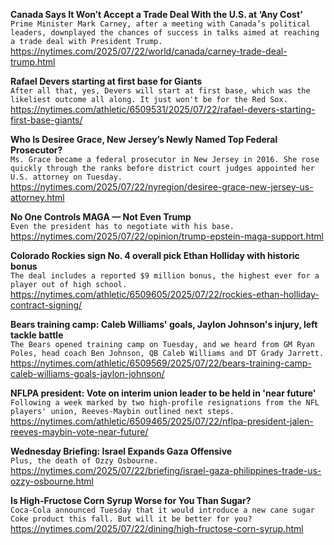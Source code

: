 **Canada Says It Won’t Accept a Trade Deal With the U.S. at ‘Any Cost’**\
`Prime Minister Mark Carney, after a meeting with Canada’s political leaders, downplayed the chances of success in talks aimed at reaching a trade deal with President Trump.`\
https://nytimes.com/2025/07/22/world/canada/carney-trade-deal-trump.html

**Rafael Devers starting at first base for Giants**\
`After all that, yes, Devers will start at first base, which was the likeliest outcome all along. It just won't be for the Red Sox.`\
https://nytimes.com/athletic/6509531/2025/07/22/rafael-devers-starting-first-base-giants/

**Who Is Desiree Grace, New Jersey’s Newly Named Top Federal Prosecutor?**\
`Ms. Grace became a federal prosecutor in New Jersey in 2016. She rose quickly through the ranks before district court judges appointed her U.S. attorney on Tuesday.`\
https://nytimes.com/2025/07/22/nyregion/desiree-grace-new-jersey-us-attorney.html

**No One Controls MAGA — Not Even Trump**\
`Even the president has to negotiate with his base.`\
https://nytimes.com/2025/07/22/opinion/trump-epstein-maga-support.html

**Colorado Rockies sign No. 4 overall pick Ethan Holliday with historic bonus**\
`The deal includes a reported $9 million bonus, the highest ever for a player out of high school.`\
https://nytimes.com/athletic/6509605/2025/07/22/rockies-ethan-holliday-contract-signing/

**Bears training camp: Caleb Williams' goals, Jaylon Johnson's injury, left tackle battle**\
`The Bears opened training camp on Tuesday, and we heard from GM Ryan Poles, head coach Ben Johnson, QB Caleb Williams and DT Grady Jarrett.`\
https://nytimes.com/athletic/6509569/2025/07/22/bears-training-camp-caleb-williams-goals-jaylon-johnson/

**NFLPA president: Vote on interim union leader to be held in 'near future'**\
`Following a week marked by two high-profile resignations from the NFL players' union, Reeves-Maybin outlined next steps.`\
https://nytimes.com/athletic/6509465/2025/07/22/nflpa-president-jalen-reeves-maybin-vote-near-future/

**Wednesday Briefing: Israel Expands Gaza Offensive**\
`Plus, the death of Ozzy Osbourne.`\
https://nytimes.com/2025/07/22/briefing/israel-gaza-philippines-trade-us-ozzy-osbourne.html

**Is High-Fructose Corn Syrup Worse for You Than Sugar?**\
`Coca-Cola announced Tuesday that it would introduce a new cane sugar Coke product this fall. But will it be better for you?`\
https://nytimes.com/2025/07/22/dining/high-fructose-corn-syrup.html

